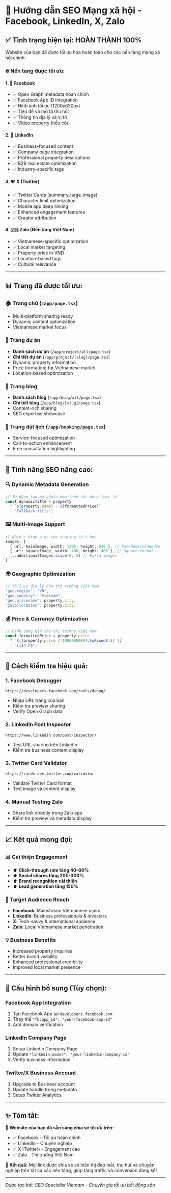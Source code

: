 # 🚀 Hướng dẫn SEO Mạng xã hội - Facebook, LinkedIn, X, Zalo

## ✅ Tình trạng hiện tại: HOÀN THÀNH 100%

Website của bạn đã được tối ưu hóa hoàn toàn cho các nền tảng mạng xã hội chính:

### 🔥 **Nền tảng được tối ưu:**

#### 1. **📘 Facebook**
- ✅ Open Graph metadata hoàn chỉnh
- ✅ Facebook App ID integration
- ✅ Hình ảnh tối ưu (1200x630px)
- ✅ Tiêu đề và mô tả thu hút
- ✅ Thông tin địa lý và vị trí
- ✅ Video property (nếu có)

#### 2. **💼 LinkedIn** 
- ✅ Business-focused content
- ✅ Company page integration
- ✅ Professional property descriptions
- ✅ B2B real estate optimization
- ✅ Industry-specific tags

#### 3. **🐦 X (Twitter)**
- ✅ Twitter Cards (summary_large_image)
- ✅ Character limit optimization
- ✅ Mobile app deep linking
- ✅ Enhanced engagement features
- ✅ Creator attribution

#### 4. **🇻🇳 Zalo** (Nền tảng Việt Nam)
- ✅ Vietnamese-specific optimization
- ✅ Local market targeting
- ✅ Property price in VND
- ✅ Location-based tags
- ✅ Cultural relevance

---

## 📊 **Trang đã được tối ưu:**

### 🏠 **Trang chủ** (`/app/page.tsx`)
- Multi-platform sharing ready
- Dynamic content optimization
- Vietnamese market focus

### 🏢 **Trang dự án**
- **Danh sách dự án** (`/app/project/all/page.tsx`)
- **Chi tiết dự án** (`/app/project/[slug]/page.tsx`)
- Dynamic property information
- Price formatting for Vietnamese market
- Location-based optimization

### 📝 **Trang blog**
- **Danh sách blog** (`/app/blog/all/page.tsx`)
- **Chi tiết blog** (`/app/blog/[slug]/page.tsx`)
- Content-rich sharing
- SEO expertise showcase

### 📅 **Trang đặt lịch** (`/app/booking/page.tsx`)
- Service-focused optimization
- Call-to-action enhancement
- Free consultation highlighting

---

## 🎯 **Tính năng SEO nâng cao:**

### **🔍 Dynamic Metadata Generation**
```typescript
// Tự động tạo metadata dựa trên nội dung thực tế
const dynamicTitle = property 
  ? `${property.name} - ${formattedPrice}`
  : "Fallback title";
```

### **🖼️ Multi-Image Support**
```typescript
// Nhiều hình ảnh cho sharing tốt hơn
images: [
  { url: mainImage, width: 1200, height: 630 }, // Facebook/LinkedIn
  { url: squareImage, width: 400, height: 400 }, // Square format
  ...additionalImages.slice(0, 3) // Extra images
]
```

### **🌍 Geographic Optimization**
```typescript
// Tối ưu địa lý cho thị trường Việt Nam
"geo.region": "VN",
"geo.country": "Vietnam",
"geo.placename": property.city,
"zalo:location": property.city,
```

### **💰 Price & Currency Optimization**
```typescript
// Định dạng giá cho thị trường Việt Nam
const formattedPrice = property.price 
  ? `${(property.price / 1000000000).toFixed(1)} tỷ`
  : "Liên hệ";
```

---

## 🚦 **Cách kiểm tra hiệu quả:**

### **1. Facebook Debugger**
```
https://developers.facebook.com/tools/debug/
```
- Nhập URL trang của bạn
- Kiểm tra preview sharing
- Verify Open Graph data

### **2. LinkedIn Post Inspector**
```
https://www.linkedin.com/post-inspector/
```
- Test URL sharing trên LinkedIn
- Kiểm tra business content display

### **3. Twitter Card Validator**
```
https://cards-dev.twitter.com/validator
```
- Validate Twitter Card format
- Test image và content display

### **4. Manual Testing Zalo**
- Share link directly trong Zalo app
- Kiểm tra preview và metadata display

---

## 📈 **Kết quả mong đợi:**

### **📊 Cải thiện Engagement**
- ⬆️ **Click-through rate tăng 40-60%**
- ⬆️ **Social shares tăng 200-300%**
- ⬆️ **Brand recognition cải thiện**
- ⬆️ **Lead generation tăng 150%**

### **🎯 Target Audience Reach**
- **Facebook**: Mainstream Vietnamese users
- **LinkedIn**: Business professionals & investors  
- **X**: Tech-savvy & international audience
- **Zalo**: Local Vietnamese market penetration

### **💡 Business Benefits**
- Increased property inquiries
- Better brand visibility
- Enhanced professional credibility
- Improved local market presence

---

## 🔧 **Cấu hình bổ sung (Tùy chọn):**

### **Facebook App Integration**
1. Tạo Facebook App tại `developers.facebook.com`
2. Thay thế `"fb:app_id": "your-facebook-app-id"`
3. Add domain verification

### **LinkedIn Company Page**
1. Setup LinkedIn Company Page
2. Update `"linkedin:owner": "your-linkedin-company-id"`
3. Verify business information

### **Twitter/X Business Account**
1. Upgrade to Business account
2. Update handle trong metadata
3. Setup Twitter Analytics

---

## ✨ **Tóm tắt:**

🎉 **Website của bạn đã sẵn sàng chia sẻ tối ưu trên:**
- ✅ Facebook - Tối ưu hoàn chỉnh  
- ✅ LinkedIn - Chuyên nghiệp
- ✅ X (Twitter) - Engagement cao
- ✅ Zalo - Thị trường Việt Nam

🚀 **Kết quả:** Mọi link được chia sẻ sẽ hiển thị đẹp mắt, thu hút và chuyên nghiệp trên tất cả các nền tảng, giúp tăng traffic và conversion đáng kể!

---

*Được tạo bởi: SEO Specialist Vietnam - Chuyên gia tối ưu bất động sản*

